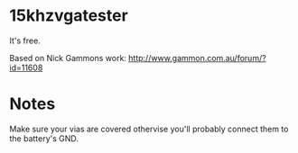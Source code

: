 # 15khzvgatester

It's free.

Based on Nick Gammons work: http://www.gammon.com.au/forum/?id=11608


# Notes

Make sure your vias are covered othervise you'll probably connect them to the battery's GND.


